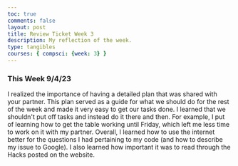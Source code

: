 ```yaml
---
toc: true
comments: false
layout: post
title: Review Ticket Week 3
description: My reflection of the week.  
type: tangibles
courses: { compsci: {week: 3} }
---
```


### This Week 9/4/23
I realized the importance of having a detailed plan that was shared with your partner. This plan served as a guide for what we should do for the rest of the week and made it very easy to get our tasks done. I learned that we shouldn't put off tasks and instead do it there and then. For example, I put of learning how to get the table working until Friday, which left me less time to work on it with my partner. Overall, I learned how to use the internet better for the questions I had pertaining to my code (and how to describe my issue to Google). I also learned how important it was to read through the Hacks posted on the website. 